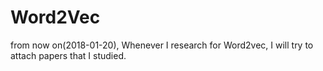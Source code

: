 # Word2Vec 

from now on(2018-01-20), Whenever I research for Word2vec, I will try to attach papers that I studied. 
